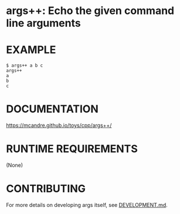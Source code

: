 # args++: Echo the given command line arguments

# EXAMPLE

```console
$ args++ a b c
args++
a
b
c
```

# DOCUMENTATION

https://mcandre.github.io/toys/cpp/args++/

# RUNTIME REQUIREMENTS

(None)

# CONTRIBUTING

For more details on developing args itself, see [DEVELOPMENT.md](DEVELOPMENT.md).
